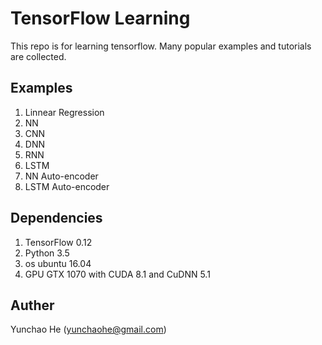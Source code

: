 # TensorFlow Learning

This repo is for learning tensorflow. Many popular examples and tutorials are collected.

## Examples

1. Linnear Regression
2. NN
3. CNN
4. DNN
5. RNN
6. LSTM
7. NN Auto-encoder
8. LSTM Auto-encoder

## Dependencies

1. TensorFlow 0.12
2. Python 3.5
3. os ubuntu 16.04
4. GPU GTX 1070 with CUDA 8.1 and CuDNN 5.1

## Auther

Yunchao He (yunchaohe@gmail.com)